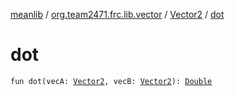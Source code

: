 [meanlib](../../index.md) / [org.team2471.frc.lib.vector](../index.md) / [Vector2](index.md) / [dot](./dot.md)

# dot

`fun dot(vecA: `[`Vector2`](index.md)`, vecB: `[`Vector2`](index.md)`): `[`Double`](https://kotlinlang.org/api/latest/jvm/stdlib/kotlin/-double/index.html)
